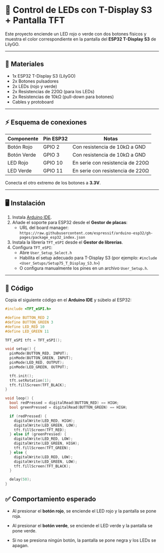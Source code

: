 # 🚦 Control de LEDs con T-Display S3 + Pantalla TFT

Este proyecto enciende un LED rojo o verde con dos botones físicos y muestra el color correspondiente en la pantalla del **ESP32 T-Display S3** de LilyGO.

---

## 🔧 Materiales

- 1x ESP32 T-Display S3 (LilyGO)
- 2x Botones pulsadores
- 2x LEDs (rojo y verde)
- 2x Resistencias de 220Ω (para los LEDs)
- 2x Resistencias de 10kΩ (pull-down para botones)
- Cables y protoboard

---

## ⚡ Esquema de conexiones

| Componente   | Pin ESP32 | Notas                                  |
|--------------|-----------|----------------------------------------|
| Botón Rojo   | GPIO 2    | Con resistencia de 10kΩ a GND          |
| Botón Verde  | GPIO 3    | Con resistencia de 10kΩ a GND          |
| LED Rojo     | GPIO 10   | En serie con resistencia de 220Ω       |
| LED Verde    | GPIO 11   | En serie con resistencia de 220Ω       |

Conecta el otro extremo de los botones a **3.3V**.

---

## 🖥️ Instalación

1. Instala [Arduino IDE](https://www.arduino.cc/en/software).
2. Añade el soporte para ESP32 desde el **Gestor de placas**:
   - URL del board manager: `https://raw.githubusercontent.com/espressif/arduino-esp32/gh-pages/package_esp32_index.json`
3. Instala la librería `TFT_eSPI` desde el **Gestor de librerías**.
4. Configura `TFT_eSPI`:
   - Abre `User_Setup_Select.h`
   - Habilita el setup adecuado para T-Display S3 (por ejemplo: `#include <User_Setups/Setup75_T_Display_S3.h>`)
   - O configura manualmente los pines en un archivo `User_Setup.h`.

---

## 🧠 Código

Copia el siguiente código en el **Arduino IDE** y súbelo al ESP32:

```cpp
#include <TFT_eSPI.h>

#define BUTTON_RED 2
#define BUTTON_GREEN 3
#define LED_RED 10
#define LED_GREEN 11

TFT_eSPI tft = TFT_eSPI();

void setup() {
  pinMode(BUTTON_RED, INPUT);
  pinMode(BUTTON_GREEN, INPUT);
  pinMode(LED_RED, OUTPUT);
  pinMode(LED_GREEN, OUTPUT);

  tft.init();
  tft.setRotation(1);
  tft.fillScreen(TFT_BLACK);
}

void loop() {
  bool redPressed = digitalRead(BUTTON_RED) == HIGH;
  bool greenPressed = digitalRead(BUTTON_GREEN) == HIGH;

  if (redPressed) {
    digitalWrite(LED_RED, HIGH);
    digitalWrite(LED_GREEN, LOW);
    tft.fillScreen(TFT_RED);
  } else if (greenPressed) {
    digitalWrite(LED_RED, LOW);
    digitalWrite(LED_GREEN, HIGH);
    tft.fillScreen(TFT_GREEN);
  } else {
    digitalWrite(LED_RED, LOW);
    digitalWrite(LED_GREEN, LOW);
    tft.fillScreen(TFT_BLACK);
  }

  delay(50);
}
```
## ✅ Comportamiento esperado

- Al presionar el **botón rojo**, se enciende el LED rojo y la pantalla se pone roja.
    
- Al presionar el **botón verde**, se enciende el LED verde y la pantalla se pone verde.
    
- Si no se presiona ningún botón, la pantalla se pone negra y los LEDs se apagan.
